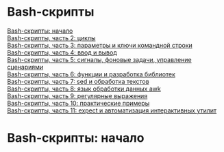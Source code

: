 # Bash-скрипты

[Bash-скрипты: начало](#bash-скрипты-начало)  
[Bash-скрипты, часть 2: циклы]()  
[Bash-скрипты, часть 3: параметры и ключи командной строки]()  
[Bash-скрипты, часть 4: ввод и вывод]()  
[Bash-скрипты, часть 5: сигналы, фоновые задачи, управление сценариями]()  
[Bash-скрипты, часть 6: функции и разработка библиотек]()  
[Bash-скрипты, часть 7: sed и обработка текстов]()  
[Bash-скрипты, часть 8: язык обработки данных awk]()  
[Bash-скрипты, часть 9: регулярные выражения]()  
[Bash-скрипты, часть 10: практические примеры]()  
[Bash-скрипты, часть 11: expect и автоматизация интерактивных утилит]()

# Bash-скрипты: начало

